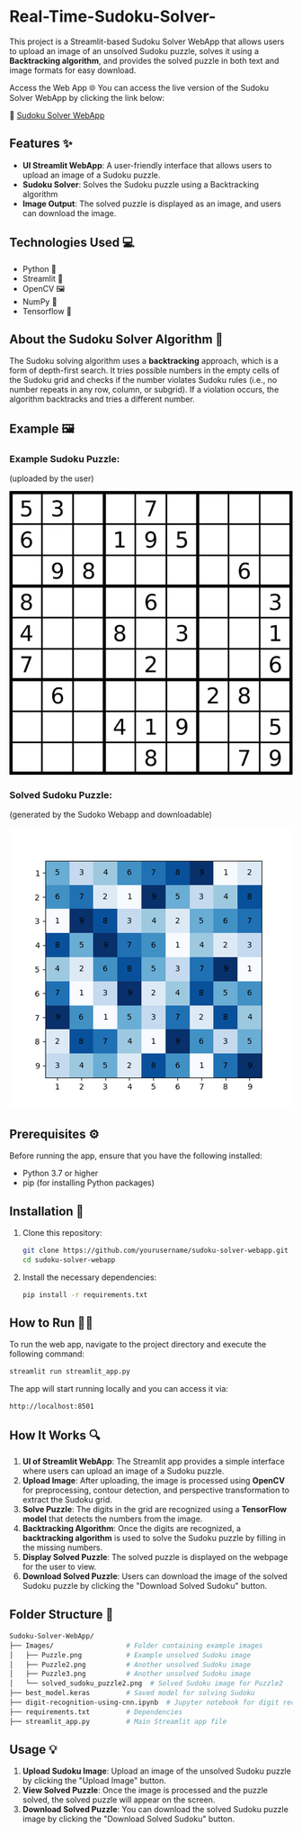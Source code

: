 # Real-Time-Sudoku-Solver-

This project is a Streamlit-based Sudoku Solver WebApp that allows users to upload an image of an unsolved Sudoku puzzle, solves it using a **Backtracking algorithm**, and provides the solved puzzle in both text and image formats for easy download.

Access the Web App 🌐
You can access the live version of the Sudoku Solver WebApp by clicking the link below:

🔗 [Sudoku Solver WebApp](https://real-time-sudoku-solver.streamlit.app/)

## Features ✨

- **UI Streamlit WebApp**: A user-friendly interface that allows users to upload an image of a Sudoku puzzle.
- **Sudoku Solver**: Solves the Sudoku puzzle using a Backtracking algorithm
- **Image Output**: The solved puzzle is displayed as an image, and users can download the image.

## Technologies Used 💻

- Python 🐍
- Streamlit 🚀
- OpenCV 🖼️
- NumPy 🔢
- Tensorflow 🤖

## About the Sudoku Solver Algorithm 🧠

The Sudoku solving algorithm uses a **backtracking** approach, which is a form of depth-first search. It tries possible numbers in the empty cells of the Sudoku grid and checks if the number violates Sudoku rules (i.e., no number repeats in any row, column, or subgrid). If a violation occurs, the algorithm backtracks and tries a different number.

## Example 🖼️

### Example Sudoku Puzzle:
(uploaded by the user)

![Sudoku Puzzle](Images/Puzzle2.png)

### Solved Sudoku Puzzle:
(generated by the Sudoko Webapp and downloadable)

 ![Solved Sudoko Puzzle](Images/solved_sudoku_puzzle2.png) 


 ## Prerequisites ⚙️

Before running the app, ensure that you have the following installed:

- Python 3.7 or higher
- pip (for installing Python packages)

## Installation 🔧

1. Clone this repository:

   ```bash
   git clone https://github.com/yourusername/sudoku-solver-webapp.git
   cd sudoku-solver-webapp
   ```

2. Install the necessary dependencies:

   ```bash
   pip install -r requirements.txt
   ```

## How to Run 🏃‍♂️

To run the web app, navigate to the project directory and execute the following command:

```bash
streamlit run streamlit_app.py
```

The app will start running locally and you can access it via:

```
http://localhost:8501
```

## How It Works 🔍

1. **UI of Streamlit WebApp**: The Streamlit app provides a simple interface where users can upload an image of a Sudoku puzzle.
2. **Upload Image**: After uploading, the image is processed using **OpenCV** for preprocessing, contour detection, and perspective transformation to extract the Sudoku grid.
3. **Solve Puzzle**: The digits in the grid are recognized using a **TensorFlow model** that detects the numbers from the image.
4. **Backtracking Algorithm**: Once the digits are recognized, a **backtracking algorithm** is used to solve the Sudoku puzzle by filling in the missing numbers.
5. **Display Solved Puzzle**: The solved puzzle is displayed on the webpage for the user to view.
6. **Download Solved Puzzle**: Users can download the image of the solved Sudoku puzzle by clicking the "Download Solved Sudoku" button.


## Folder Structure 📂

```bash
Sudoku-Solver-WebApp/
├── Images/                  # Folder containing example images
│   ├── Puzzle.png           # Example unsolved Sudoku image
│   ├── Puzzle2.png          # Another unsolved Sudoku image
│   ├── Puzzle3.png          # Another unsolved Sudoku image
│   └── solved_sudoku_puzzle2.png  # Solved Sudoku image for Puzzle2
├── best_model.keras         # Saved model for solving Sudoku
├── digit-recognition-using-cnn.ipynb  # Jupyter notebook for digit recognition
├── requirements.txt         # Dependencies
├── streamlit_app.py         # Main Streamlit app file
```

## Usage 💡

1. **Upload Sudoku Image**: Upload an image of the unsolved Sudoku puzzle by clicking the "Upload Image" button.
2. **View Solved Puzzle**: Once the image is processed and the puzzle solved, the solved puzzle will appear on the screen.
3. **Download Solved Puzzle**: You can download the solved Sudoku puzzle image by clicking the "Download Solved Sudoku" button.

